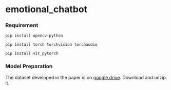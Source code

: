 # emotional_chatbot

### Requirement
~~~
pip install opencv-python
~~~
~~~
pip install torch torchvision torchaudio
~~~
~~~
pip install vit_pytorch
~~~
### Model Preparation
The dataset developed in the paper is on [google drive](https://drive.google.com/file/d/1QtJpzCZfCCFs5N_ZwSG6_Jpwwkr-53og/view?usp=sharing). Download and unzip it.

